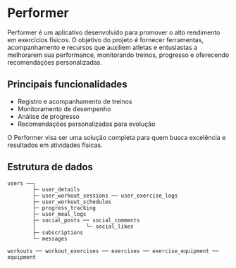 
# Performer

Performer é um aplicativo desenvolvido para promover o alto rendimento em exercícios físicos. O objetivo do projeto é fornecer ferramentas, acompanhamento e recursos que auxiliem atletas e entusiastas a melhorarem sua performance, monitorando treinos, progresso e oferecendo recomendações personalizadas.

## Principais funcionalidades
- Registro e acompanhamento de treinos
- Monitoramento de desempenho
- Análise de progresso
- Recomendações personalizadas para evolução

O Performer visa ser uma solução completa para quem busca excelência e resultados em atividades físicas.
## Estrutura de dados

```
users ──┐  
        ├─ user_details  
        ├─ user_workout_sessions ── user_exercise_logs  
        ├─ user_workout_schedules  
        ├─ progress_tracking  
        ├─ user_meal_logs  
        ├─ social_posts ── social_comments  
        │                └─ social_likes  
        ├─ subscriptions  
        └─ messages  

workouts ── workout_exercises ── exercises ── exercise_equipment ── equipment
```
